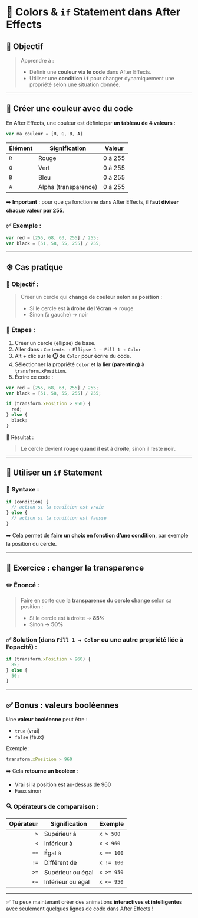 # 🎨 Colors & `if` Statement dans After Effects

## 🧠 Objectif

> Apprendre à :
>
> * Définir une **couleur via le code** dans After Effects.
> * Utiliser une **condition `if`** pour changer dynamiquement une propriété selon une situation donnée.

---

## 🌈 Créer une couleur avec du code

En After Effects, une couleur est définie par **un tableau de 4 valeurs** :

```js
var ma_couleur = [R, G, B, A]
```

| Élément | Signification        | Valeur  |
| ------- | -------------------- | ------- |
| `R`     | Rouge                | 0 à 255 |
| `G`     | Vert                 | 0 à 255 |
| `B`     | Bleu                 | 0 à 255 |
| `A`     | Alpha (transparence) | 0 à 255 |

➡️ **Important** : pour que ça fonctionne dans After Effects, **il faut diviser chaque valeur par 255**.

### ✅ Exemple :

```js
var red = [255, 68, 63, 255] / 255;
var black = [51, 58, 55, 255] / 255;
```

---

## ⚙️ Cas pratique

### 🎯 Objectif :

> Créer un cercle qui **change de couleur selon sa position** :
>
> * Si le cercle est **à droite de l’écran** → rouge
> * Sinon (à gauche) → noir

### 📍 Étapes :

1. Créer un cercle (ellipse) de base.
2. Aller dans :
   `Contents → Ellipse 1 → Fill 1 → Color`
3. Alt + clic sur le **⏱️** de `Color` pour écrire du code.
4. Sélectionner la propriété `Color` et la **lier (parenting)** à `transform.xPosition`.
5. Écrire ce code :

```js
var red = [255, 68, 63, 255] / 255;
var black = [51, 58, 55, 255] / 255;

if (transform.xPosition > 950) {
  red;
} else {
  black;
}
```

🧠 Résultat :

> Le cercle devient **rouge quand il est à droite**, sinon il reste **noir**.

---

## 🔁 Utiliser un `if` Statement

### 📘 Syntaxe :

```js
if (condition) {
  // action si la condition est vraie
} else {
  // action si la condition est fausse
}
```

➡️ Cela permet de **faire un choix en fonction d’une condition**, par exemple la position du cercle.

---

## 🎯 Exercice : changer la transparence

### ✏️ Énoncé :

> Faire en sorte que la **transparence du cercle change** selon sa position :
>
> * Si le cercle est à droite → **85%**
> * Sinon → **50%**

### ✅ Solution (dans `Fill 1 → Color` ou une autre propriété liée à l’opacité) :

```js
if (transform.xPosition > 960) {
  85;
} else {
  50;
}
```

---

## ✅ Bonus : valeurs booléennes

Une **valeur booléenne** peut être :

* `true` (vrai)
* `false` (faux)

Exemple :

```js
transform.xPosition > 960
```

➡️ Cela **retourne un booléen** :

* Vrai si la position est au-dessus de 960
* Faux sinon

### 🔍 Opérateurs de comparaison :

| Opérateur | Signification     | Exemple    |
| --------: | ----------------- | ---------- |
|       `>` | Supérieur à       | `x > 500`  |
|       `<` | Inférieur à       | `x < 960`  |
|      `==` | Égal à            | `x == 100` |
|      `!=` | Différent de      | `x != 100` |
|      `>=` | Supérieur ou égal | `x >= 950` |
|      `<=` | Inférieur ou égal | `x <= 950` |

---

✅ Tu peux maintenant créer des animations **interactives et intelligentes** avec seulement quelques lignes de code dans After Effects !
